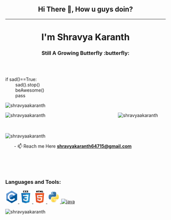<h2 align="center">Hi There 👋, How u guys doin?</h2><hr>
<h1 align="center">I'm Shravya Karanth</h1>
<h3 align="center">Still A Growing Butterfly :butterfly:</h3><br><br>
<p align="left">if sad()==True:<br>&nbsp;&nbsp;&nbsp;&nbsp;&nbsp;&nbsp;&nbsp;&nbsp;sad().stop()<br>&nbsp;&nbsp;&nbsp;&nbsp;&nbsp;&nbsp;&nbsp;&nbsp;beAwesome()<br>&nbsp;&nbsp;&nbsp;&nbsp;&nbsp;&nbsp;&nbsp;&nbsp;pass<p>

<p align="left"> <img src="https://komarev.com/ghpvc/?username=shravyaakaranth&label=Profile%20views&color=0e75b6&style=flat" alt="shravyaakaranth" /> </p>

<p>
  <img
    align="left"
    src="https://user-images.githubusercontent.com/5713670/87202985-820dcb80-c2b6-11ea-9f56-7ec461c497c3.gif"
    width="150";
    alt="shravyaakaranth"
  />
  <img
    align="right"
    src="https://user-images.githubusercontent.com/5713670/87202985-820dcb80-c2b6-11ea-9f56-7ec461c497c3.gif"
    width="150";
    alt="shravyaakaranth"
  />
</p>
<br><br><br>


<p align="left">
  <a
    ><img
      src="https://github-profile-trophy.vercel.app/?username=shravyaakaranth"
      alt="shravyaakaranth"
  /></a>
</p>

  &nbsp;&nbsp;&nbsp;&nbsp;&nbsp;&nbsp; - 📫 Reach me Here **shravyakaranth64715@gmail.com**

<br><br><br>

<h3 align="left">Languages and Tools:</h3>
<p align="left"> <a href="https://www.cprogramming.com/" target="_blank"> <img src="https://raw.githubusercontent.com/devicons/devicon/master/icons/c/c-original.svg" alt="c" width="40" height="40"/> </a> <a href="https://www.w3schools.com/css/" target="_blank"> <img src="https://raw.githubusercontent.com/devicons/devicon/master/icons/css3/css3-original-wordmark.svg" alt="css3" width="40" height="40"/> </a> <a href="https://www.w3.org/html/" target="_blank"> <img src="https://raw.githubusercontent.com/devicons/devicon/master/icons/html5/html5-original-wordmark.svg" alt="html5" width="40" height="40"/> </a> <a href="https://www.python.org" target="_blank"> <img src="https://raw.githubusercontent.com/devicons/devicon/master/icons/python/python-original.svg" alt="python" width="40" height="40"/> </a> <a href="https://www.java.com/en/" target="_blank"> <img src="https://seeklogo.com/images/J/java-logo-7F8B35BAB3-seeklogo.com.png" alt="java" width="40" height="40"/> </a><!-- <a href="https://www.cprogramming.com/" target="_blank"> <img src="https://raw.githubusercontent.com/devicons/devicon/master/icons/c/c-original.svg" alt="" width="40" height="40"/> </a> --> </p>
<!--
<p>
  <img
    align="left"
    src="https://github-readme-stats.vercel.app/api/top-langs?username=shravyaakaranth&show_icons=true&locale=en&layout=compact"
    alt="shravyaakaranth"
  />
</p>
-->
<!--
<p>
  &nbsp;<img
    align="center"
    src="https://github-readme-stats.vercel.app/api?username=shravyaakaranth&show_icons=true&locale=en"
    alt="shravyaakaranth"
  />
</p>
-->
<p>
  <img
    align="center"
    src="https://github-readme-streak-stats.herokuapp.com/?user=shravyaakaranth&"
    alt="shravyaakaranth"
  />
</p>

